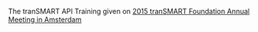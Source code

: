 The tranSMART API Training given on [2015 tranSMART Foundation Annual Meeting in Amsterdam](http://transmartfoundation.org/2015-annual-meeting/)
